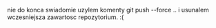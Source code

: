 nie do konca swiadomie uzylem komenty git push --force .. i usunalem wczesniejsza zawartosc repozytorium. :(
